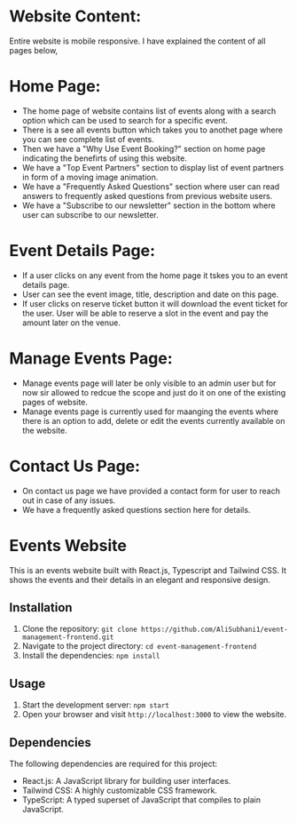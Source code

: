 # Website Content: 

Entire website is mobile responsive. I have explained the content of all pages below, 

# Home Page: 

- The home page of website contains list of events along with a search option which can be used to search for a specific event. 
- There is a see all events button which takes you to anothet page where you can see complete list of events. 
- Then we have a "Why Use Event Booking?" section on home page indicating the benefirts of using this website. 
- We have a "Top Event Partners" section to display list of event partners in form of a moving image animation. 
- We have a "Frequently Asked Questions" section where user can read answers to frequently asked questions from previous website users. 
- We have a "Subscribe to our newsletter" section in the bottom where user can subscribe to our newsletter. 

# Event Details Page: 

- If a user clicks on any event from the home page it tskes you to an event details page. 
- User can see the event image, title, description and date on this page. 
- If user clicks on reserve ticket button it will download the event ticket for the user. User will be able to reserve a slot in the event and pay the amount later on the venue. 

# Manage Events Page: 

- Manage events page will later be only visible to an admin user but for now sir allowed to redcue the scope and just do it on one of the existing pages of website. 
- Manage events page is currently used for maanging the events where there is an option to add, delete or edit the events currently available on the website. 

# Contact Us Page: 

- On contact us page we have provided a contact form for user to reach out in case of any issues. 
- We have a frequently asked questions section here for details. 

# Events Website

This is an events website built with React.js, Typescript and Tailwind CSS. It shows the events and their details in an elegant and responsive design.



## Installation

1. Clone the repository: `git clone https://github.com/AliSubhani1/event-management-frontend.git`
2. Navigate to the project directory: `cd event-management-frontend`
3. Install the dependencies: `npm install`

## Usage

1. Start the development server: `npm start`
2. Open your browser and visit `http://localhost:3000` to view the website.

## Dependencies

The following dependencies are required for this project:

- React.js: A JavaScript library for building user interfaces.
- Tailwind CSS: A highly customizable CSS framework.
- TypeScript: A typed superset of JavaScript that compiles to plain JavaScript.
